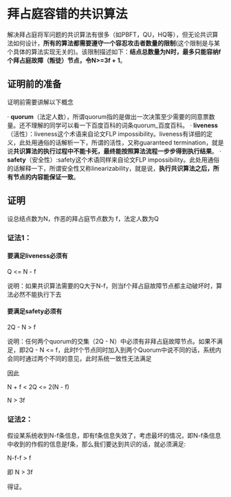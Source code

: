 # 拜占庭容错的共识算法

解决拜占庭将军问题的共识算法有很多（如PBFT，QU，HQ等），但无论共识算法如何设计，**所有的算法都需要遵守一个容忍攻击者数量的限制**(这个限制是与某个具体的算法实现无关的)。该限制描述如下：**结点总数量为N时，最多只能容纳f个拜占庭故障（叛徒）节点，令N>=3f + 1**。

## 证明前的准备

证明前需要讲解以下概念

· **quorum**（法定人数），所谓quorum指的是做出一次决策至少需要的同意票数量。还不理解的同学可以看一下百度百科的词条quorum_百度百科。
· **liveness**（活性）：liveness这个术语来自论文FLP impossibility。liveness有详细的定义，此处用通俗的话解析一下，所谓的活性，又称guaranteed termination，就是说**共识算法的执行过程中不能卡死，最终能按照算法流程一步步得到执行结果**。
· **safety**（安全性）:safety这个术语同样来自论文FLP impossibility。此处用通俗的话解释一下，所谓安全性又称linearizability，就是说，**执行共识算法之后，所有节点的内容能保证一致**。

## 证明

设总结点数为N，作恶的拜占庭节点数为 f，法定人数为Q

### 证法1：

#### 要满足liveness必须有

Q <= N - f

说明：如果共识算法需要的Q大于N-f，则当f个拜占庭故障节点都主动破坏时，算法必然不能执行下去

#### 要满足safety必须有

2Q - N > f

说明：任何两个quorum的交集（2Q - N）中必须有非拜占庭故障节点。如果不满足，即2Q - N <= f，此时f个节点同时加入到两个Quorum中说不同的话，系统内会同时通过两个不同的意见，此时系统一致性无法满足

因此

N + f < 2Q <= 2(N - f)

N > 3f

### 证法2：

假设某系统收到N-f条信息，即有f条信息失效了，考虑最坏的情况，即N-f条信息中收到的作假的信息是f条，那么我们要达到共识的话，就必须满足:

N-f-f > f

即 N > 3f

得证。